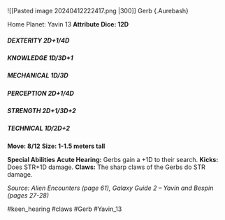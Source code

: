 ![[Pasted image 20240412222417.png |300]]
Gerb {.Aurebash}

Home Planet: Yavin 13
**Attribute Dice: 12D**
##### DEXTERITY 2D+1/4D
##### KNOWLEDGE 1D/3D+1
##### MECHANICAL 1D/3D
##### PERCEPTION 2D+1/4D
##### STRENGTH 2D+1/3D+2
##### TECHNICAL 1D/2D+2
**Move: 8/12**
**Size: 1-1.5 meters tall**

**Special Abilities**
**Acute Hearing:** Gerbs gain a +1D to their search.
**Kicks:** Does STR+1D damage.
**Claws:** The sharp claws of the Gerbs do STR damage.

*Source: Alien Encounters (page 61), Galaxy Guide 2 – Yavin and Bespin (pages 27-28)*

#keen_hearing #claws 
#Gerb #Yavin_13